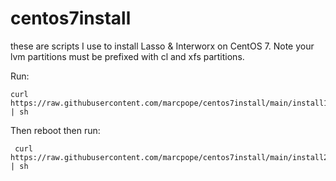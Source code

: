 # centos7install

these are scripts I use to install Lasso & Interworx on CentOS 7. Note your lvm partitions must be prefixed with cl and xfs partitions.

Run:
```
curl https://raw.githubusercontent.com/marcpope/centos7install/main/install1.sh | sh
```

Then reboot then run:
```
 curl https://raw.githubusercontent.com/marcpope/centos7install/main/install2.sh | sh
 ```
